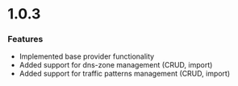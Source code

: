 # 1.0.3

### Features

- Implemented base provider functionality
- Added support for dns-zone management (CRUD, import)
- Added support for traffic patterns management (CRUD, import)
